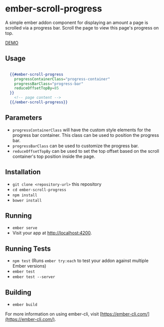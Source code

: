 # ember-scroll-progress

A simple ember addon component for displaying an amount a page is scrolled via a progress bar.
Scroll the page to view this page's progress on top.

[DEMO](https://gowthamrm.github.io/ember-scroll-progress/)

## Usage

```handlebars

  {{#ember-scroll-progress
    progressContainerClass="progress-container"
    progressBarClass="progress-bar"
    reduceOffsetTopBy=85
  }}
    <!-- page content -->
  {{/ember-scroll-progress}}

```

## Parameters

* `progressContainerClass` will have the custom style elements for the progress bar container. This class can be used to position the progress bar.
* `progressBarClass` can be used to customize the progress bar.
* `reduceOffsetTopBy` can be used to set the top offset based on the scroll container's top position inside the page.

## Installation

* `git clone <repository-url>` this repository
* `cd ember-scroll-progress`
* `npm install`
* `bower install`

## Running

* `ember serve`
* Visit your app at [http://localhost:4200](http://localhost:4200).

## Running Tests

* `npm test` (Runs `ember try:each` to test your addon against multiple Ember versions)
* `ember test`
* `ember test --server`

## Building

* `ember build`

For more information on using ember-cli, visit [https://ember-cli.com/](https://ember-cli.com/).
